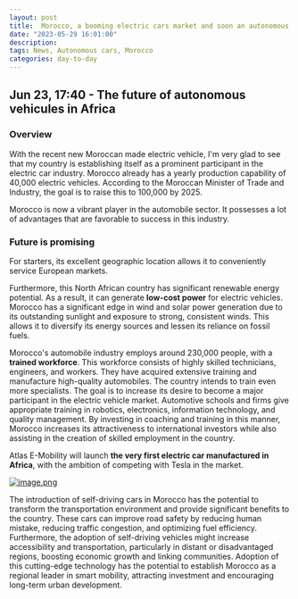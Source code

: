 ```yaml
---
layout: post
title:  Morocco, a booming electric cars market and soon an autonomous vehicules hotspot!
date: "2023-05-29 16:01:00"
description: 
tags: News, Autonomous cars, Morocco
categories: day-to-day
---
```


## Jun 23, 17:40 - The future of autonomous vehicules in Africa

### Overview
With the recent new Moroccan made electric vehicle, I'm very glad to see that my country is establishing itself as a prominent participant in the electric car industry. Morocco already has a yearly production capability of 40,000 electric vehicles. According to the Moroccan Minister of Trade and Industry, the goal is to raise this to 100,000 by 2025.

Morocco is now a vibrant player in the automobile sector. It possesses a lot of advantages that are favorable to success in this industry.

### Future is promising

For starters, its excellent geographic location allows it to conveniently service European markets.

Furthermore, this North African country has significant renewable energy potential. As a result, it can generate **low-cost power** for electric vehicles. Morocco has a significant edge in wind and solar power generation due to its outstanding sunlight and exposure to strong, consistent winds. This allows it to diversify its energy sources and lessen its reliance on fossil fuels.

Morocco's automobile industry employs around 230,000 people, with a **trained workforce**. This workforce consists of highly skilled technicians, engineers, and workers. They have acquired extensive training and manufacture high-quality automobiles. The country intends to train even more specialists. The goal is to increase its desire to become a major participant in the electric vehicle market. Automotive schools and firms give appropriate training in robotics, electronics, information technology, and quality management. By investing in coaching and training in this manner, Morocco increases its attractiveness to international investors while also assisting in the creation of skilled employment in the country.

Atlas E-Mobility will launch **the very first electric car manufactured in Africa**, with the ambition of competing with Tesla in the market.

[![image.png](https://i.postimg.cc/SNFh4BXY/image.png)](https://postimg.cc/F1ZqgnVh)


The introduction of self-driving cars in Morocco has the potential to transform the transportation environment and provide significant benefits to the country. These cars can improve road safety by reducing human mistake, reducing traffic congestion, and optimizing fuel efficiency. Furthermore, the adoption of self-driving vehicles might increase accessibility and transportation, particularly in distant or disadvantaged regions, boosting economic growth and linking communities. Adoption of this cutting-edge technology has the potential to establish Morocco as a regional leader in smart mobility, attracting investment and encouraging long-term urban development.

